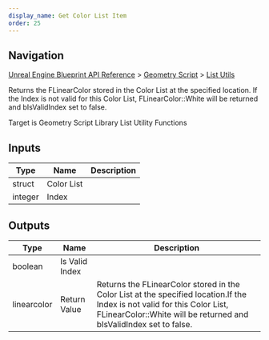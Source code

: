 ```yaml
---
display_name: Get Color List Item
order: 25
---
```

## Navigation

[Unreal Engine Blueprint API Reference](https://dev.epicgames.com/documentation/en-us/unreal-engine/BlueprintAPI) > [Geometry Script](https://dev.epicgames.com/documentation/en-us/unreal-engine/BlueprintAPI/GeometryScript) > [List Utils](https://dev.epicgames.com/documentation/en-us/unreal-engine/BlueprintAPI/GeometryScript/ListUtils)

Returns the FLinearColor stored in the Color List at the specified location.
If the Index is not valid for this Color List, FLinearColor::White will be returned and bIsValidIndex set to false.

Target is Geometry Script Library List Utility Functions

## Inputs

| Type | Name | Description |
| --- | --- | --- |
| struct | Color List |  |
| integer | Index |  |

## Outputs

| Type | Name | Description |
| --- | --- | --- |
| boolean | Is Valid Index |  |
| linearcolor | Return Value | Returns the FLinearColor stored in the Color List at the specified location.If the Index is not valid for this Color List, FLinearColor::White will be returned and bIsValidIndex set to false. |
